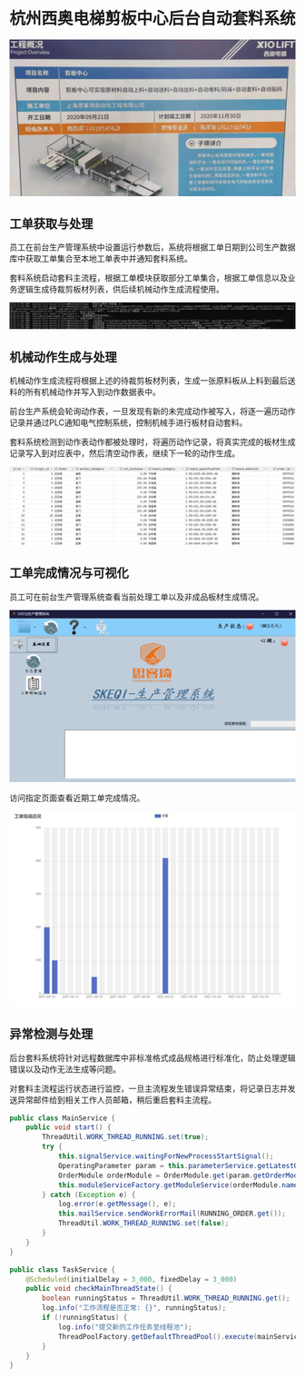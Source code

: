 # 杭州西奥电梯剪板中心后台自动套料系统

![西奥项目介绍](./images/xio-introduction.jpg)

## 工单获取与处理

员工在前台生产管理系统中设置运行参数后，系统将根据工单日期到公司生产数据库中获取工单集合至本地工单表中并通知套料系统。

套料系统启动套料主流程，根据工单模块获取部分工单集合，根据工单信息以及业务逻辑生成待裁剪板材列表，供后续机械动作生成流程使用。

![工单获取预处理](./images/order-get-process.jpg)

## 机械动作生成与处理

机械动作生成流程将根据上述的待裁剪板材列表，生成一张原料板从上料到最后送料的所有机械动作并写入到动作数据表中。

前台生产系统会轮询动作表，一旦发现有新的未完成动作被写入，将逐一遍历动作记录并通过PLC通知电气控制系统，控制机械手进行板材自动套料。

套料系统检测到动作表动作都被处理时，将遍历动作记录，将真实完成的板材生成记录写入到对应表中，然后清空动作表，继续下一轮的动作生成。

![数据库动作表](./images/action-table.jpg)

## 工单完成情况与可视化

员工可在前台生产管理系统查看当前处理工单以及非成品板材生成情况。

![前台生产管理系统](./images/skq.png)

访问指定页面查看近期工单完成情况。

![工单完成近况](./images/order-state.jpg)

## 异常检测与处理

后台套料系统将针对远程数据库中非标准格式成品规格进行标准化，防止处理逻辑错误以及动作无法生成等问题。

对套料主流程运行状态进行监控，一旦主流程发生错误异常结束，将记录日志并发送异常邮件给到相关工作人员邮箱，稍后重启套料主流程。

```java
public class MainService {
    public void start() {
        ThreadUtil.WORK_THREAD_RUNNING.set(true);
        try {
            this.signalService.waitingForNewProcessStartSignal();
            OperatingParameter param = this.parameterService.getLatestOperatingParameter();
            OrderModule orderModule = OrderModule.get(param.getOrderModule());
            this.moduleServiceFactory.getModuleService(orderModule.name()).processOrderList(param);
        } catch (Exception e) {
            log.error(e.getMessage(), e);
            this.mailService.sendWorkErrorMail(RUNNING_ORDER.get());
            ThreadUtil.WORK_THREAD_RUNNING.set(false);
        }
    }
}
```

```java
public class TaskService {
    @Scheduled(initialDelay = 3_000, fixedDelay = 3_000)
    public void checkMainThreadState() {
        boolean runningStatus = ThreadUtil.WORK_THREAD_RUNNING.get();
        log.info("工作流程是否正常: {}", runningStatus);
        if (!runningStatus) {
            log.info("提交新的工作任务至线程池");
            ThreadPoolFactory.getDefaultThreadPool().execute(mainService::start);
        }
    }
}
```